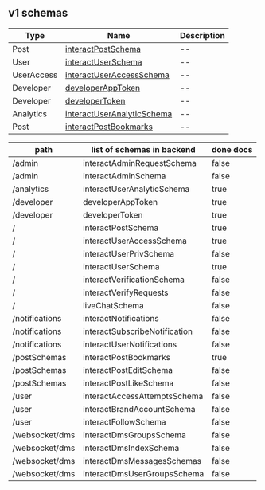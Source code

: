 ## v1 schemas

| Type | Name | Description |
| -- | -- | -- |
| Post | [interactPostSchema](./interactPostSchema.md) | -- |
| User | [interactUserSchema](./interactUserSchema.md) | -- |
| UserAccess | [interactUserAccessSchema](./interactUserAccessSchema.md) | -- |
| Developer | [developerAppToken](./developerAppToken.md) | -- |
| Developer | [developerToken](./developerToken.md) | -- |
| Analytics | [interactUserAnalyticSchema](./interactUserAnalyticSchema.md) | -- |
| Post | [interactPostBookmarks](./postSchemas/interactPostBookmarks.md) | -- |


| path | list of schemas in backend | done docs |
| -- | -- | -- |
| /admin | interactAdminRequestSchema | false |
| /admin | interactAdminSchema | false |
| /analytics | interactUserAnalyticSchema | true |
| /developer | developerAppToken | true |
| /developer | developerToken | true |
| / | interactPostSchema | true |
| / | interactUserAccessSchema | true |
| / | interactUserPrivSchema | false |
| / | interactUserSchema | true |
| / | interactVerificationSchema | false |
| / | interactVerifyRequests | false | 
| / | liveChatSchema | false |
| /notifications | interactNotifications | false |
| /notifications | interactSubscribeNotification | false |
| /notifications | interactUserNotifications | false |
| /postSchemas | interactPostBookmarks | true |
| /postSchemas | interactPostEditSchema | false |
| /postSchemas | interactPostLikeSchema | false |
| /user | interactAccessAttemptsSchema | false |
| /user | interactBrandAccountSchema | false |
| /user | interactFollowSchema | false |
| /websocket/dms | interactDmsGroupsSchema | false |
| /websocket/dms | interactDmsIndexSchema | false |
| /websocket/dms | interactDmsMessagesSchemas | false |
| /websocket/dms | interactDmsUserGroupsSchema | false |
